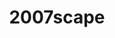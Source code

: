 ---
title: 2007scape
crosslinks:
- runescape
- leagueoflegends
- explainlikeimfive
- place
- AskReddit
- WeDoRaids
- me_irl
- CrackTheClue
- The_Donald
- ironscape
- modnews
- IAmA
- DivineValor
- OutOfTheLoop
- funny
- videos
- hearthstone
- copypasta
- gaming
- causeWhyNotMate
---